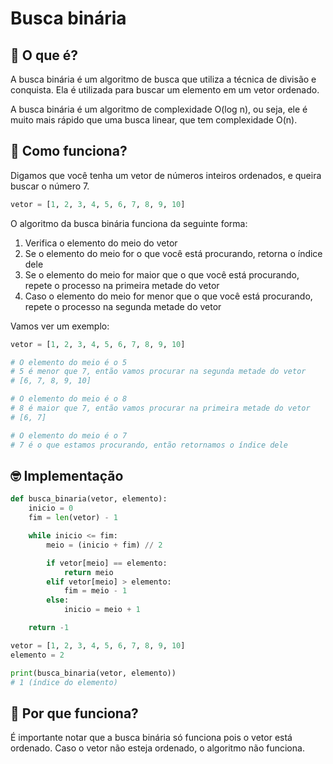 # Busca binária

## 🤔 O que é?

A busca binária é um algoritmo de busca que utiliza a técnica de divisão e conquista. Ela é utilizada para buscar um elemento em um vetor ordenado.

A busca binária é um algoritmo de complexidade O(log n), ou seja, ele é muito mais rápido que uma busca linear, que tem complexidade O(n).

## 🤷 Como funciona?

Digamos que você tenha um vetor de números inteiros ordenados, e queira buscar o número 7.

```py
vetor = [1, 2, 3, 4, 5, 6, 7, 8, 9, 10]
```

O algoritmo da busca binária funciona da seguinte forma:

1. Verifica o elemento do meio do vetor
2. Se o elemento do meio for o que você está procurando, retorna o índice dele
3. Se o elemento do meio for maior que o que você está procurando, repete o processo na primeira metade do vetor
4. Caso o elemento do meio for menor que o que você está procurando, repete o processo na segunda metade do vetor

Vamos ver um exemplo:

```py
vetor = [1, 2, 3, 4, 5, 6, 7, 8, 9, 10]

# O elemento do meio é o 5
# 5 é menor que 7, então vamos procurar na segunda metade do vetor
# [6, 7, 8, 9, 10]

# O elemento do meio é o 8
# 8 é maior que 7, então vamos procurar na primeira metade do vetor
# [6, 7]

# O elemento do meio é o 7
# 7 é o que estamos procurando, então retornamos o índice dele
```

## 🤓 Implementação

```py
def busca_binaria(vetor, elemento):
    inicio = 0
    fim = len(vetor) - 1

    while inicio <= fim:
        meio = (inicio + fim) // 2

        if vetor[meio] == elemento:
            return meio
        elif vetor[meio] > elemento:
            fim = meio - 1
        else:
            inicio = meio + 1

    return -1

vetor = [1, 2, 3, 4, 5, 6, 7, 8, 9, 10]
elemento = 2

print(busca_binaria(vetor, elemento))
# 1 (índice do elemento)
```

## 🤔 Por que funciona?

É importante notar que a busca binária só funciona pois o vetor está ordenado. Caso o vetor não esteja ordenado, o algoritmo não funciona.
